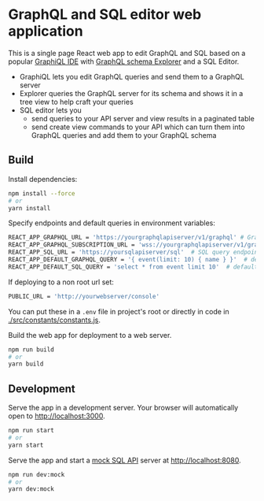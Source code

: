 # GraphQL and SQL editor web application

This is a single page React web app to edit GraphQL and SQL based on a
popular [GraphiQL IDE](https://github.com/graphql/graphiql) with
[GraphQL schema Explorer](https://github.com/OneGraph/graphiql-explorer)
and a SQL Editor.

- GraphiQL lets you edit GraphQL queries and send them to a GraphQL
  server
- Explorer queries the GraphQL server for its schema and shows it in a
  tree view to help craft your queries
- SQL editor lets you 
  - send queries to your API server and view results in a paginated
    table
  - send create view commands to your API which can turn them into
    GraphQL queries and add them to your GraphQL schema
    
## Build

Install dependencies:

```bash
npm install --force
# or
yarn install
```

Specify endpoints and default queries in environment variables:
```bash
REACT_APP_GRAPHQL_URL = 'https://yourgraphqlapiserver/v1/graphql' # GraphQL server endpoint
REACT_APP_GRAPHQL_SUBSCRIPTION_URL = 'wss://yourgraphqlapiserver/v1/graphql' # GraphQL server websocket endpoint
REACT_APP_SQL_URL = 'https://yoursqlapiserver/sql'  # SQL query endpoint url
REACT_APP_DEFAULT_GRAPHQL_QUERY = '{ event(limit: 10) { name } }'  # default query for the GraphQL editor
REACT_APP_DEFAULT_SQL_QUERY = 'select * from event limit 10'  # default query for the SQL editor
```

If deploying to a non root url set:
```bash
PUBLIC_URL = 'http://yourwebserver/console'
```

You can put these in a `.env` file in project's root or directly in
code in [./src/constants/constants.js](./src/constants/constants.js).

Build the web app for deployment to a web server.
```bash
npm run build
# or
yarn build
```

## Development

Serve the app in a development server. Your browser will automatically
open to [http://localhost:3000](http://localhost:3000).
```bash
npm run start
# or
yarn start
```

Serve the app and start a [mock SQL API](./mock) server at
[http://localhost:8080](http://localhost:8080).
```bash
npm run dev:mock
# or
yarn dev:mock
```
